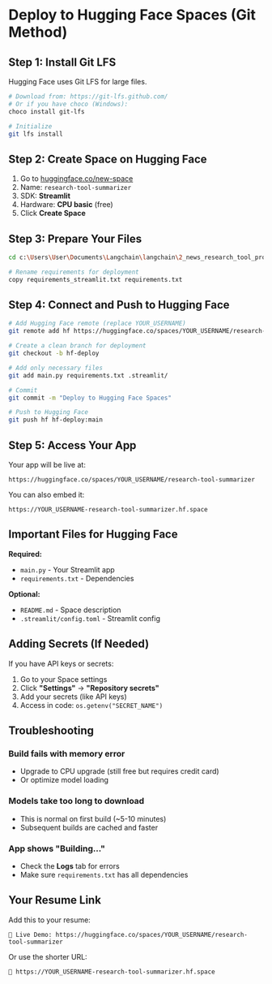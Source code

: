# Deploy to Hugging Face Spaces (Git Method)

## Step 1: Install Git LFS

Hugging Face uses Git LFS for large files.

```bash
# Download from: https://git-lfs.github.com/
# Or if you have choco (Windows):
choco install git-lfs

# Initialize
git lfs install
```

## Step 2: Create Space on Hugging Face

1. Go to [huggingface.co/new-space](https://huggingface.co/new-space)
2. Name: `research-tool-summarizer`
3. SDK: **Streamlit**
4. Hardware: **CPU basic** (free)
5. Click **Create Space**

## Step 3: Prepare Your Files

```bash
cd c:\Users\User\Documents\Langchain\langchain\2_news_research_tool_project

# Rename requirements for deployment
copy requirements_streamlit.txt requirements.txt
```

## Step 4: Connect and Push to Hugging Face

```bash
# Add Hugging Face remote (replace YOUR_USERNAME)
git remote add hf https://huggingface.co/spaces/YOUR_USERNAME/research-tool-summarizer

# Create a clean branch for deployment
git checkout -b hf-deploy

# Add only necessary files
git add main.py requirements.txt .streamlit/

# Commit
git commit -m "Deploy to Hugging Face Spaces"

# Push to Hugging Face
git push hf hf-deploy:main
```

## Step 5: Access Your App

Your app will be live at:
```
https://huggingface.co/spaces/YOUR_USERNAME/research-tool-summarizer
```

You can also embed it:
```
https://YOUR_USERNAME-research-tool-summarizer.hf.space
```

## Important Files for Hugging Face

**Required:**
- `main.py` - Your Streamlit app
- `requirements.txt` - Dependencies

**Optional:**
- `README.md` - Space description
- `.streamlit/config.toml` - Streamlit config

## Adding Secrets (If Needed)

If you have API keys or secrets:

1. Go to your Space settings
2. Click **"Settings"** → **"Repository secrets"**
3. Add your secrets (like API keys)
4. Access in code: `os.getenv("SECRET_NAME")`

## Troubleshooting

### Build fails with memory error
- Upgrade to CPU upgrade (still free but requires credit card)
- Or optimize model loading

### Models take too long to download
- This is normal on first build (~5-10 minutes)
- Subsequent builds are cached and faster

### App shows "Building..."
- Check the **Logs** tab for errors
- Make sure `requirements.txt` has all dependencies

## Your Resume Link

Add this to your resume:
```
🔗 Live Demo: https://huggingface.co/spaces/YOUR_USERNAME/research-tool-summarizer
```

Or use the shorter URL:
```
🔗 https://YOUR_USERNAME-research-tool-summarizer.hf.space
```
